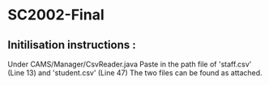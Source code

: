 # SC2002-Final
## Initilisation instructions :
Under CAMS/Manager/CsvReader.java
Paste in the path file of 'staff.csv' (Line 13) and 'student.csv' (Line 47)
The two files can be found as attached.

